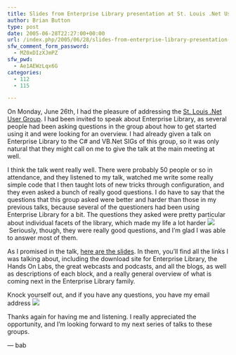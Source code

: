 ```yaml
---
title: Slides from Enterprise Library presentation at St. Louis .Net User Group, June 26th
author: Brian Button
type: post
date: 2005-06-28T22:27:00+00:00
url: /index.php/2005/06/28/slides-from-enterprise-library-presentation-at-st-louis-net-user-group-june-26th/
sfw_comment_form_password:
  - MZ0xDIzXJmPZ
sfw_pwd:
  - Ae1AEWzLqx6G
categories:
  - 112
  - 115

---
```

On Monday, June 26th, I had the pleasure of addressing the [St. Louis .Net User Group][1]. I had been invited to speak about Enterprise Library, as several people had been asking questions in the group about how to get started using it and were looking for an overview. I had already given a talk on Enterprise Library to the C# and VB.Net SIGs of this group, so it was only natural that they might call on me to give the talk at the main meeting at well.

I think the talk went really well. There were probably 50 people or so in attendance, and they listened to my talk, watched me write some really simple code that I then taught lots of new tricks through configuration, and they even asked a bunch of really good questions. I do have to say that the questions that this group asked were better and harder than those in my previous talks, because several of the questioners had been using Enterprise Library for a bit. The questions they asked were pretty particular about individual facets of the library, which made my life a lot harder ![][2]&nbsp;Seriously, though, they were really good questions, and I&rsquo;m glad I was able to answer most of them.

As I promised in the talk, [here are the slides][3]. In them, you&rsquo;ll find all the links I was talking about, including the download site for Enterprise Library, the Hands On Labs, the great webcasts and podcasts, and all the blogs, as well as descriptions of each block, and a really general overview of what is coming next in the Enterprise Library family.

Knock yourself out, and if you have any questions, you have my email address ![][2]

Thanks again for having me and listening. I really appreciated the opportunity, and I&rsquo;m looking forward to my next series of talks to these groups.

&mdash; bab

&nbsp;

 [1]: http://www.stlnet.org/
 [2]: http://www.agilestl.com/private/blog/smile1.gif
 [3]: http://www.agilestl.com/presentations/EnterpriseLibraryOverviewAndDemo.ppt